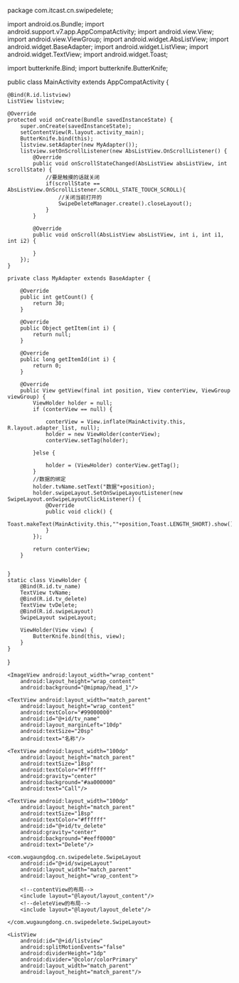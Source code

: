 package com.itcast.cn.swipedelete;

import android.os.Bundle;
import android.support.v7.app.AppCompatActivity;
import android.view.View;
import android.view.ViewGroup;
import android.widget.AbsListView;
import android.widget.BaseAdapter;
import android.widget.ListView;
import android.widget.TextView;
import android.widget.Toast;

import butterknife.Bind;
import butterknife.ButterKnife;

public class MainActivity extends AppCompatActivity {

    @Bind(R.id.listview)
    ListView listview;

    @Override
    protected void onCreate(Bundle savedInstanceState) {
        super.onCreate(savedInstanceState);
        setContentView(R.layout.activity_main);
        ButterKnife.bind(this);
        listview.setAdapter(new MyAdapter());
        listview.setOnScrollListener(new AbsListView.OnScrollListener() {
            @Override
            public void onScrollStateChanged(AbsListView absListView, int scrollState) {
                //要是触摸的话就关闭
                if(scrollState == AbsListView.OnScrollListener.SCROLL_STATE_TOUCH_SCROLL){
                    //关闭当前打开的
                    SwipeDeleteManager.create().closeLayout();
                }
            }

            @Override
            public void onScroll(AbsListView absListView, int i, int i1, int i2) {

            }
        });
    }

    private class MyAdapter extends BaseAdapter {

        @Override
        public int getCount() {
            return 30;
        }

        @Override
        public Object getItem(int i) {
            return null;
        }

        @Override
        public long getItemId(int i) {
            return 0;
        }

        @Override
        public View getView(final int position, View conterView, ViewGroup viewGroup) {
            ViewHolder holder = null;
            if (conterView == null) {

                conterView = View.inflate(MainActivity.this, R.layout.adapter_list, null);
                holder = new ViewHolder(conterView);
                conterView.setTag(holder);

            }else {

                holder = (ViewHolder) conterView.getTag();
            }
            //数据的绑定
            holder.tvName.setText("数据"+position);
            holder.swipeLayout.SetOnSwipeLayoutListener(new SwipeLayout.onSwipeLayoutClickListener() {
                @Override
                public void click() {
                    Toast.makeText(MainActivity.this,""+position,Toast.LENGTH_SHORT).show();
                }
            });

            return conterView;
        }


    }
    static class ViewHolder {
        @Bind(R.id.tv_name)
        TextView tvName;
        @Bind(R.id.tv_delete)
        TextView tvDelete;
        @Bind(R.id.swipeLayout)
        SwipeLayout swipeLayout;

        ViewHolder(View view) {
            ButterKnife.bind(this, view);
        }
    }
}
<!--内容区的布局-->
<?xml version="1.0" encoding="utf-8"?>
<LinearLayout xmlns:android="http://schemas.android.com/apk/res/android"
    android:layout_width="match_parent"
    android:layout_height="80dp"
    android:paddingLeft="15dp"
    android:background="#33666666"
    android:gravity="center_vertical"
    android:orientation="horizontal" >
    
    <ImageView android:layout_width="wrap_content"
        android:layout_height="wrap_content"
        android:background="@mipmap/head_1"/>
    
    <TextView android:layout_width="match_parent"
        android:layout_height="wrap_content"
        android:textColor="#99000000"
        android:id="@+id/tv_name"
        android:layout_marginLeft="10dp"
        android:textSize="20sp"
        android:text="名称"/>

</LinearLayout>
<!--删除区的布局-->
<?xml version="1.0" encoding="utf-8"?>
<LinearLayout xmlns:android="http://schemas.android.com/apk/res/android"
    android:layout_width="wrap_content"
    android:layout_height="80dp"
    android:orientation="horizontal" >

    <TextView android:layout_width="100dp"
        android:layout_height="match_parent"
        android:textSize="18sp"
        android:textColor="#ffffff"
        android:gravity="center"
        android:background="#aa000000"
        android:text="Call"/>
    
    <TextView android:layout_width="100dp"
        android:layout_height="match_parent"
        android:textSize="18sp"
        android:textColor="#ffffff"
        android:id="@+id/tv_delete"
        android:gravity="center"
        android:background="#eeff0000"
        android:text="Delete"/>

</LinearLayout>
<!--填充器的view的页面的布局-->
<?xml version="1.0" encoding="utf-8"?>
<LinearLayout xmlns:android="http://schemas.android.com/apk/res/android"
    android:orientation="vertical" android:layout_width="match_parent"
    android:layout_height="match_parent">


    <com.wugaungdog.cn.swipedelete.SwipeLayout
        android:id="@+id/swipeLayout"
        android:layout_width="match_parent"
        android:layout_height="wrap_content">

        <!--contentView的布局-->
        <include layout="@layout/layout_content"/>
        <!--deleteView的布局-->
        <include layout="@layout/layout_delete"/>

    </com.wugaungdong.cn.swipedelete.SwipeLayout>

</LinearLayout>
<!--主页面的布局-->
<?xml version="1.0" encoding="utf-8"?>
<RelativeLayout xmlns:android="http://schemas.android.com/apk/res/android"
    xmlns:tools="http://schemas.android.com/tools"
    android:layout_width="match_parent"
    android:layout_height="match_parent"
    tools:context="com.itcast.cn.swipedelete.MainActivity">

    <ListView
        android:id="@+id/listview"
        android:splitMotionEvents="false"
        android:dividerHeight="1dp"
        android:divider="@color/colorPrimary"
        android:layout_width="match_parent"
        android:layout_height="match_parent"/>
</RelativeLayout>
